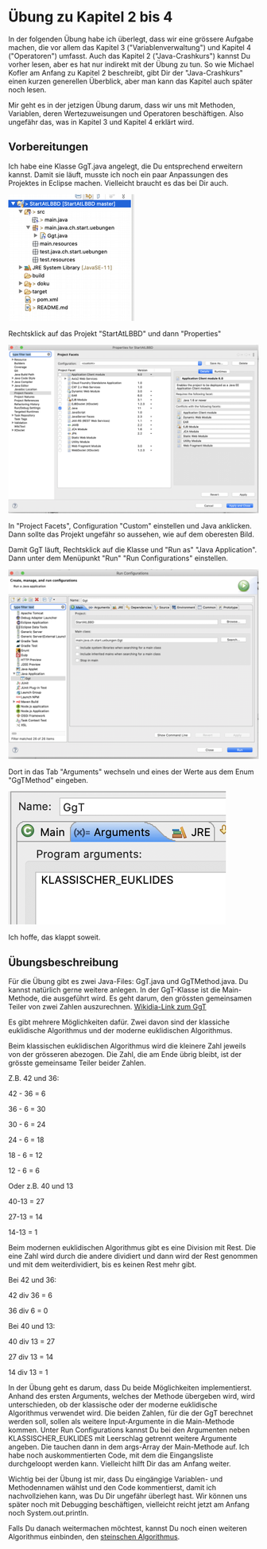 # Übung zu Kapitel 2 bis 4 #

In der folgenden Übung habe ich überlegt, dass wir eine grössere Aufgabe machen, die vor allem das Kapitel 3 ("Variablenverwaltung") und Kapitel 4 ("Operatoren") umfasst. Auch das Kapitel 2 ("Java-Crashkurs") kannst Du vorher lesen, aber es hat nur indirekt mit der Übung zu tun. So wie Michael Kofler am Anfang zu Kapitel 2 beschreibt, gibt Dir der "Java-Crashkurs" einen kurzen generellen Überblick, aber man kann das Kapitel auch später noch lesen.

Mir geht es in der jetzigen Übung darum, dass wir uns mit Methoden, Variablen, deren Wertezuweisungen und Operatoren beschäftigen. Also ungefähr das, was in Kapitel 3 und Kapitel 4 erklärt wird. 

## Vorbereitungen ## 

Ich habe eine Klasse GgT.java angelegt, die Du entsprechend erweitern kannst. 
Damit sie läuft, musste ich noch ein paar Anpassungen des Projektes in Eclipse machen. Vielleicht braucht es das bei Dir auch.

![image](./uebersicht_projekt.png)

Rechtsklick auf das Projekt "StartAtLBBD" und dann "Properties"

![image](./properties.png)

In "Project Facets", Configuration "Custom" einstellen und Java anklicken. Dann sollte das Projekt ungefähr so aussehen, wie auf dem oberesten Bild.

Damit GgT läuft, Rechtsklick auf die Klasse und "Run as" "Java Application". Dann unter dem Menüpunkt "Run" "Run Configurations" einstellen.

![image](./run_configurations.png)

Dort in das Tab "Arguments" wechseln und eines der Werte aus dem Enum "GgTMethod" eingeben.

![image](./arguments.png)

Ich hoffe, das klappt soweit. 


## Übungsbeschreibung ##

Für die Übung gibt es zwei Java-Files: GgT.java und GgTMethod.java. Du kannst natürlich gerne weitere anlegen. In der GgT-Klasse ist die Main-Methode, die ausgeführt wird. Es geht darum, den grössten gemeinsamen Teiler von zwei Zahlen auszurechnen. [Wikidia-Link zum GgT](https://de.wikipedia.org/wiki/Gr%C3%B6%C3%9Fter_gemeinsamer_Teiler) 


Es gibt mehrere Möglichkeiten dafür. Zwei davon sind der klassiche euklidische Algorithmus und der moderne euklidischen Algorithmus. 

Beim klassischen euklidischen Algorithmus wird die kleinere Zahl jeweils von der grösseren abezogen. Die Zahl, die am Ende übrig bleibt, ist der grösste gemeinsame Teiler beider Zahlen. 

Z.B. 42 und 36:

42 - 36 = 6

36 - 6 = 30

30 - 6 = 24

24 - 6 = 18

18 - 6 = 12

12 - 6 = 6

Oder z.B. 40 und 13

40-13 = 27

27-13 = 14

14-13 = 1

Beim modernen euklidischen Algorithmus gibt es eine Division mit Rest. Die eine Zahl wird durch die andere dividiert und dann wird der Rest genommen und mit dem weiterdividiert, bis es keinen Rest mehr gibt.

Bei 42 und 36:

42 div 36 = 6

36 div 6  = 0

Bei 40 und 13:

40 div 13 = 27

27 div 13 = 14

14 div 13 = 1


In der Übung geht es darum, dass Du beide Möglichkeiten implementierst. Anhand des ersten Arguments, welches der Methode übergeben wird, wird unterschieden, ob der klassische oder der moderne euklidische Algorithmus verwendet wird. Die beiden Zahlen, für die der GgT berechnet werden soll, sollen als weitere Input-Argumente in die Main-Methode kommen. Unter Run Configurations kannst Du bei den Argumenten neben KLASSISCHER_EUKLIDES mit Leerschlag getrennt weitere Argumente angeben. Die tauchen dann in dem args-Array der Main-Methode auf. Ich habe noch auskommentierten Code, mit dem die Eingangsliste durchgeloopt werden kann. Vielleicht hilft Dir das am Anfang weiter.

Wichtig bei der Übung ist mir, dass Du eingängige Variablen- und Methodennamen wählst und den Code kommentierst, damit ich nachvollziehen kann, was Du Dir ungefähr überlegt hast. Wir können uns später noch mit Debugging beschäftigen, vielleicht reicht jetzt am Anfang noch System.out.println.

Falls Du danach weitermachen möchtest, kannst Du noch einen weiteren Algorithmus einbinden, den [steinschen Algorithmus](https://de.wikipedia.org/wiki/Steinscher_Algorithmus).
